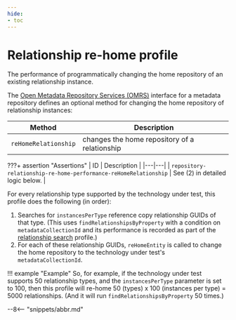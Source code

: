 ```yaml
---
hide:
- toc
---
```


<!-- SPDX-License-Identifier: CC-BY-4.0 -->
<!-- Copyright Contributors to the Egeria project. -->

# Relationship re-home profile

The performance of programmatically changing the home repository of an existing relationship instance.

The [Open Metadata Repository Services (OMRS)](/egeria-docs/services/omrs) interface for a metadata
repository defines an optional method for changing the home repository of relationship instances:

| Method | Description |
|---|---|
| `reHomeRelationship` | changes the home repository of a relationship |

???+ assertion "Assertions"
    | ID | Description |
    |---|---|
    | `repository-relationship-re-home-performance-reHomeRelationship` | See (2) in detailed logic below. |

For every relationship type supported by the technology under test, this profile does the following (in order):

1. Searches for `instancesPerType` reference copy relationship GUIDs of that type. (This uses `findRelationshipsByProperty`
   with a condition on `metadataCollectionId` and its performance is recorded as part of the [relationship search](relationship-search.md) profile.)
1. For each of these relationship GUIDs, `reHomeEntity` is called to change the home repository to the technology under test's
   `metadataCollectionId`.

!!! example "Example"
    So, for example, if the technology under test supports 50 relationship types, and the `instancesPerType` parameter is
    set to 100, then this profile will re-home 50 (types) x 100 (instances per type) = 5000
    relationships. (And it will run `findRelationshipsByProperty` 50 times.)

--8<-- "snippets/abbr.md"
